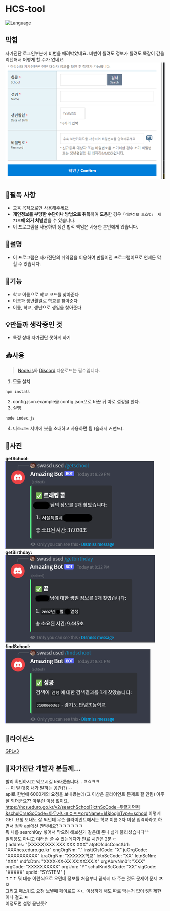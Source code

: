 # HCS-tool
[![Language](https://img.shields.io/badge/Language-Node.js-brightgreen?logo=node.js&style=flat-square)](https://nodejs.org/ko)<br>

## 막힘
 자가진단 로그인부분에 비번을 때려박았네요. 비번이 틀려도 정보가 틀려도 똑같이 값을 리턴해서 어떻게 할 수가 없네요.<br>
 ![hcspage](./images/hcspage.png)

## 📌필독 사항
 * 교육 목적으로만 사용해주세요.
 * **개인정보를 부당한 수단이나 방법으로 취득**하여 **도용**한 경우`「개인정보 보호법」 제71조`**에 의거 처벌**받을 수 있습니다.
 * 이 프로그램을 사용하여 생긴 법적 책임은 사용한 본인에게 있습니다.

## 📘설명
* 이 프로그램은 자가진단의 취약점을 이용하여 만들어진 프로그램이므로 언제든 막힐 수 있습니다.

## 📗기능
 * 학교 이름으로 학교 코드를 찾아준다
 * 이름과 생년월일로 학교를 찾아준다
 * 이름, 학교, 생년으로 생일을 찾아준다

## 💡만들까 생각중인 것
 * 특정 상대 자가진단 못하게 하기

## 📥사용
> [Node.js](https://nodejs.org/ko/)와 [Discord](https://discord.com) 다운로드는 필수입니다.
1. 모듈 설치
```
npm install
```
2. config.json.example을 config.json으로 바꾼 뒤 따로 설정을 한다.
3. 실행
```
node index.js
```
4. 디스코드 서버에 봇을 초대하고 사용하면 됨 (슬래시 커맨드).

## 📸사진
**getSchool:**<br>
![getSchool](./images/getSchool.png)<br>
**getBirthday:**<br>
![getBirthday](./images/getBirthday.png)<br>
**findSchool:**<br>
![findSchool](./images/findSchool.png)<br>

## 🎫라이선스
[GPLv3](https://olis.or.kr/license/Detailselect.do?lId=1072)

## 📢자가진단 개발자 분들께...
빨리 확인하시고 막으시길 바라겠습니다... ㄹㅇㅋㅋ<br> 
-- 이 밑 대충 내가 말하는 공간(?) --<br>
api로 한번에 6000개의 요청을 보내봤는데(그 이상은 클라이언트 문제로 잘 안됨) 아주 잘 되더군요?? 아무런 이상 없이요.<br>
https://hcs.eduro.go.kr/v2/searchSchool?lctnScCode=두글자면됨&schulCrseScCode=아무거나ㄹㅇㅋㅋorgName=학&loginType=school 이렇게 GET 요청 보내도 잘 되던데 무슨 클라이언트에서는 학교 이름 2자 이상 입력하라고 하면서 정작 api에선 안막네요?ㅋㅋㅋㅋㅋㅋ<br>
뭐 나름 searchKey 넣어서 막으려 해보신거 같은데 존나 쉽게 뚫리셨습니다^^<br>
일회용도 아니고 여러번 쓸 수 있는데다가 만료 시간은 2분 ㄷ<br>
{
    addres: "(XXXXX)XXX XXX XXX XXX"
    atptOfcdcConctUrl: "XXXhcs.eduro.go.kr"
    engOrgNm: "."
    insttClsfCode: "X"
    juOrgCode: "XXXXXXXXXX"
    kraOrgNm: "XXXXXX학교"
    lctnScCode: "XX"
    lctnScNm: "XXX"
    mdfcDtm: "XXXX-XX-XX XX:XX:XX.X"
    orgAbrvNm01: "XXX"
    orgCode: "XXXXXXXXXX"
    orgUon: "Y"
    schulKndScCode: "XX"
    sigCode: "XXXXX"
    updid: "SYSTEM"
}<br>
⇡⇡⇡ 뭐 대충 이런식으로 오던데 정보를 처음부터 끝까지 다 주는 것도 문제야 문제 ㅉㅉ<br>
그리고 패스워드 요청 보낼때 페이로드 ㅈㄴ 이상하게 해도 따로 막는거 없이 5분 제한이나 걸고 ㅉ<br>
이정도면 설명 끝난듯?